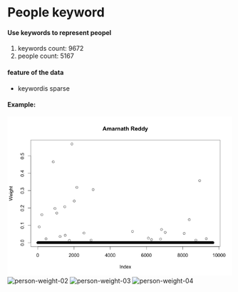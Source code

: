 # People keyword

#### Use keywords to represent peopel

1. keywords count: 9672
2. people count: 5167

#### feature of the data

- keywordis sparse

#### Example:

<img alt="person-weight-01" src="img/person-weight-01.png"/>
<img alt="person-weight-02" src="img/person-weight-02.png"/>
<img alt="person-weight-03" src="img/person-weight-03.png"/>
<img alt="person-weight-04" src="img/person-weight-04.png"/>
